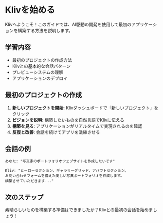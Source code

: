 # Klivを始める

Klivへようこそ！このガイドでは、AI駆動の開発を使用して最初のアプリケーションを構築する方法を説明します。

## 学習内容

- 最初のプロジェクトの作成方法
- Klivとの基本的な会話パターン
- プレビューシステムの理解
- アプリケーションのデプロイ

## 最初のプロジェクトの作成

1. **新しいプロジェクトを開始**: Klivダッシュボードで「新しいプロジェクト」をクリック
2. **ビジョンを説明**: 構築したいものを自然言語でKlivに伝える
3. **構築を見る**: アプリケーションがリアルタイムで実現されるのを確認
4. **反復と改善**: 会話を続けてアプリを洗練させる

## 会話の例

```
あなた: "写真家のポートフォリオウェブサイトを作成したいです"

Kliv: "ヒーローセクション、ギャラリーグリッド、アバウトセクション、
お問い合わせフォームを備えた美しい写真ポートフォリオを作成します。
構築させていただきます..."
```

## 次のステップ

素晴らしいものを構築する準備はできましたか？Klivとの最初の会話を始めましょう！